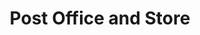 ---
title: "Post Office and Store"
url: /burton-in-kendal/post-office-and-store/
shop: convenience
---